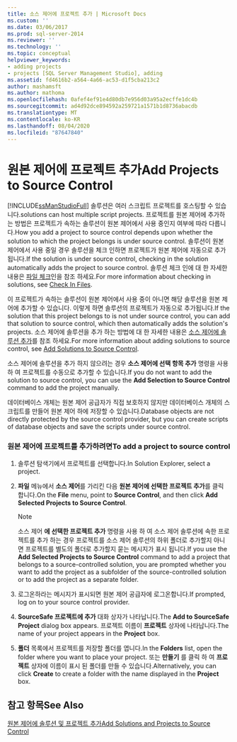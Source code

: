 ```yaml
---
title: 소스 제어에 프로젝트 추가 | Microsoft Docs
ms.custom: ''
ms.date: 03/06/2017
ms.prod: sql-server-2014
ms.reviewer: ''
ms.technology: ''
ms.topic: conceptual
helpviewer_keywords:
- adding projects
- projects [SQL Server Management Studio], adding
ms.assetid: fd4616b2-a564-4a66-ac53-d1f5cba213c2
author: mashamsft
ms.author: mathoma
ms.openlocfilehash: 0afef4ef91e4d80db7e956d03a95a2ecffe1dc4b
ms.sourcegitcommit: ad4d92dce894592a259721a1571b1d8736abacdb
ms.translationtype: MT
ms.contentlocale: ko-KR
ms.lasthandoff: 08/04/2020
ms.locfileid: "87647840"
---
```

# <a name="add-projects-to-source-control"></a><span data-ttu-id="eae75-102">원본 제어에 프로젝트 추가</span><span class="sxs-lookup"><span data-stu-id="eae75-102">Add Projects to Source Control</span></span>
  [!INCLUDE[ssManStudioFull](../includes/ssmanstudiofull-md.md)] <span data-ttu-id="eae75-103">솔루션은 여러 스크립트 프로젝트를 호스팅할 수 있습니다.</span><span class="sxs-lookup"><span data-stu-id="eae75-103">solutions can host multiple script projects.</span></span> <span data-ttu-id="eae75-104">프로젝트를 원본 제어에 추가하는 방법은 프로젝트가 속하는 솔루션이 원본 제어에서 사용 중인지 여부에 따라 다릅니다.</span><span class="sxs-lookup"><span data-stu-id="eae75-104">How you add a project to source control depends upon whether the solution to which the project belongs is under source control.</span></span> <span data-ttu-id="eae75-105">솔루션이 원본 제어에서 사용 중일 경우 솔루션을 체크 인하면 프로젝트가 원본 제어에 자동으로 추가됩니다.</span><span class="sxs-lookup"><span data-stu-id="eae75-105">If the solution is under source control, checking in the solution automatically adds the project to source control.</span></span> <span data-ttu-id="eae75-106">솔루션 체크 인에 대 한 자세한 내용은 [파일 체크](../../2014/database-engine/check-in-files.md)인을 참조 하세요.</span><span class="sxs-lookup"><span data-stu-id="eae75-106">For more information about checking in solutions, see [Check In Files](../../2014/database-engine/check-in-files.md).</span></span>  
  
 <span data-ttu-id="eae75-107">이 프로젝트가 속하는 솔루션이 원본 제어에서 사용 중이 아니면 해당 솔루션을 원본 제어에 추가할 수 있습니다. 이렇게 하면 솔루션의 프로젝트가 자동으로 추가됩니다.</span><span class="sxs-lookup"><span data-stu-id="eae75-107">If the solution that this project belongs to is not under source control, you can add that solution to source control, which then automatically adds the solution's projects.</span></span> <span data-ttu-id="eae75-108">소스 제어에 솔루션을 추가 하는 방법에 대 한 자세한 내용은 [소스 제어에 솔루션 추가](../../2014/database-engine/add-solutions-to-source-control.md)를 참조 하세요.</span><span class="sxs-lookup"><span data-stu-id="eae75-108">For more information about adding solutions to source control, see [Add Solutions to Source Control](../../2014/database-engine/add-solutions-to-source-control.md).</span></span>  
  
 <span data-ttu-id="eae75-109">소스 제어에 솔루션을 추가 하지 않으려는 경우 **소스 제어에 선택 항목 추가** 명령을 사용 하 여 프로젝트를 수동으로 추가할 수 있습니다.</span><span class="sxs-lookup"><span data-stu-id="eae75-109">If you do not want to add the solution to source control, you can use the **Add Selection to Source Control** command to add the project manually.</span></span>  
  
 <span data-ttu-id="eae75-110">데이터베이스 개체는 원본 제어 공급자가 직접 보호하지 않지만 데이터베이스 개체의 스크립트를 만들어 원본 제어 하에 저장할 수 있습니다.</span><span class="sxs-lookup"><span data-stu-id="eae75-110">Database objects are not directly protected by the source control provider, but you can create scripts of database objects and save the scripts under source control.</span></span>  
  
### <a name="to-add-a-project-to-source-control"></a><span data-ttu-id="eae75-111">원본 제어에 프로젝트를 추가하려면</span><span class="sxs-lookup"><span data-stu-id="eae75-111">To add a project to source control</span></span>  
  
1.  <span data-ttu-id="eae75-112">솔루션 탐색기에서 프로젝트를 선택합니다.</span><span class="sxs-lookup"><span data-stu-id="eae75-112">In Solution Explorer, select a project.</span></span>  
  
2.  <span data-ttu-id="eae75-113">**파일** 메뉴에서 **소스 제어**를 가리킨 다음 **원본 제어에 선택한 프로젝트 추가**를 클릭 합니다.</span><span class="sxs-lookup"><span data-stu-id="eae75-113">On the **File** menu, point to **Source Control**, and then click **Add Selected Projects to Source Control**.</span></span>  
  
    > [!NOTE]  
    >  <span data-ttu-id="eae75-114">소스 제어 **에 선택한 프로젝트 추가** 명령을 사용 하 여 소스 제어 솔루션에 속한 프로젝트를 추가 하는 경우 프로젝트를 소스 제어 솔루션의 하위 폴더로 추가할지 아니면 프로젝트를 별도의 폴더로 추가할지 묻는 메시지가 표시 됩니다.</span><span class="sxs-lookup"><span data-stu-id="eae75-114">If you use the **Add Selected Projects to Source Control** command to add a project that belongs to a source-controlled solution, you are prompted whether you want to add the project as a subfolder of the source-controlled solution or to add the project as a separate folder.</span></span>  
  
3.  <span data-ttu-id="eae75-115">로그온하라는 메시지가 표시되면 원본 제어 공급자에 로그온합니다.</span><span class="sxs-lookup"><span data-stu-id="eae75-115">If prompted, log on to your source control provider.</span></span>  
  
4.  <span data-ttu-id="eae75-116">**SourceSafe 프로젝트에 추가** 대화 상자가 나타납니다.</span><span class="sxs-lookup"><span data-stu-id="eae75-116">The **Add to SourceSafe Project** dialog box appears.</span></span> <span data-ttu-id="eae75-117">프로젝트 이름이 **프로젝트** 상자에 나타납니다.</span><span class="sxs-lookup"><span data-stu-id="eae75-117">The name of your project appears in the **Project** box.</span></span>  
  
5.  <span data-ttu-id="eae75-118">**폴더** 목록에서 프로젝트를 저장할 폴더를 엽니다.</span><span class="sxs-lookup"><span data-stu-id="eae75-118">In the **Folders** list, open the folder where you want to place your project.</span></span> <span data-ttu-id="eae75-119">또는 **만들기** 를 클릭 하 여 **프로젝트** 상자에 이름이 표시 된 폴더를 만들 수 있습니다.</span><span class="sxs-lookup"><span data-stu-id="eae75-119">Alternatively, you can click **Create** to create a folder with the name displayed in the **Project** box.</span></span>  
  
## <a name="see-also"></a><span data-ttu-id="eae75-120">참고 항목</span><span class="sxs-lookup"><span data-stu-id="eae75-120">See Also</span></span>  
 [<span data-ttu-id="eae75-121">원본 제어에 솔루션 및 프로젝트 추가</span><span class="sxs-lookup"><span data-stu-id="eae75-121">Add Solutions and Projects to Source Control</span></span>](../../2014/database-engine/add-solutions-and-projects-to-source-control.md)  
  
  
